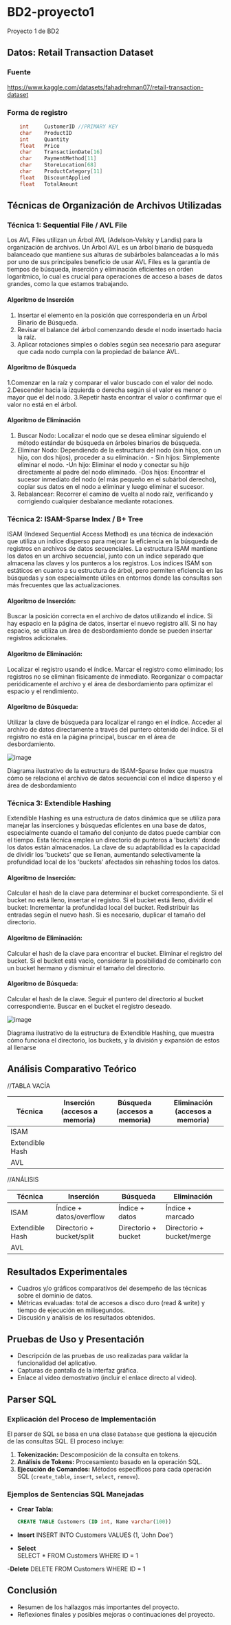 # BD2-proyecto1
Proyecto 1 de BD2

## Datos: Retail Transaction Dataset

### Fuente
https://www.kaggle.com/datasets/fahadrehman07/retail-transaction-dataset

### Forma de registro 
```c          
    int     CustomerID //PRIMARY KEY
    char    ProductID
    int     Quantity
    float   Price
    char    TransactionDate[16]
    char    PaymentMethod[11]
    char    StoreLocation[68]
    char    ProductCategory[11]
    float   DiscountApplied
    float   TotalAmount   
``` 

## Técnicas de Organización de Archivos Utilizadas

### Técnica 1: Sequential File / AVL File
Los AVL Files utilizan un Árbol AVL (Adelson-Velsky y Landis) para la organización de archivos. Un Árbol AVL es un árbol binario de búsqueda balanceado que mantiene sus alturas de subárboles balanceadas a lo más por uno de sus principales beneficio de usar AVL Files es la garantía de tiempos de búsqueda, inserción y eliminación eficientes en orden logarítmico, lo cual es crucial para operaciones de acceso a bases de datos grandes, como la que estamos trabajando.

#### Algoritmo de Inserción

1. Insertar el elemento en la posición que correspondería en un Árbol Binario de Búsqueda.
2. Revisar el balance del árbol comenzando desde el nodo insertado hacia la raíz.
3. Aplicar rotaciones simples o dobles según sea necesario para asegurar que cada nodo cumpla con la propiedad de balance AVL.

#### Algoritmo de Búsqueda
1.Comenzar en la raíz y comparar el valor buscado con el valor del nodo.
2.Descender hacia la izquierda o derecha según si el valor es menor o mayor que el del nodo.
3.Repetir hasta encontrar el valor o confirmar que el valor no está en el árbol.

#### Algoritmo de Eliminación
1. Buscar Nodo: Localizar el nodo que se desea eliminar siguiendo el método estándar de búsqueda en árboles binarios de búsqueda.
2. Eliminar Nodo: Dependiendo de la estructura del nodo (sin hijos, con un hijo, con dos hijos), proceder a su eliminación.
        - Sin hijos: Simplemente eliminar el nodo.
        -Un hijo: Eliminar el nodo y conectar su hijo directamente al padre del nodo eliminado.
        -Dos hijos: Encontrar el sucesor inmediato del nodo (el más pequeño en el subárbol derecho), copiar sus datos en el nodo a eliminar y luego eliminar el sucesor.
3. Rebalancear: Recorrer el camino de vuelta al nodo raíz, verificando y corrigiendo cualquier desbalance mediante rotaciones.

### Técnica 2: ISAM-Sparse Index / B+ Tree
ISAM (Indexed Sequential Access Method) es una técnica de indexación que utiliza un índice disperso para mejorar la eficiencia en la búsqueda de registros en archivos de datos secuenciales. La estructura ISAM mantiene los datos en un archivo secuencial, junto con un índice separado que almacena las claves y los punteros a los registros. Los índices ISAM son estáticos en cuanto a su estructura de árbol, pero permiten eficiencia en las búsquedas y son especialmente útiles en entornos donde las consultas son más frecuentes que las actualizaciones.

#### Algoritmo de Inserción:

Buscar la posición correcta en el archivo de datos utilizando el índice.
Si hay espacio en la página de datos, insertar el nuevo registro allí.
Si no hay espacio, se utiliza un área de desbordamiento donde se pueden insertar registros adicionales.

#### Algoritmo de Eliminación:

Localizar el registro usando el índice.
Marcar el registro como eliminado; los registros no se eliminan físicamente de inmediato.
Reorganizar o compactar periódicamente el archivo y el área de desbordamiento para optimizar el espacio y el rendimiento.

#### Algoritmo de Búsqueda:

Utilizar la clave de búsqueda para localizar el rango en el índice.
Acceder al archivo de datos directamente a través del puntero obtenido del índice.
Si el registro no está en la página principal, buscar en el área de desbordamiento.

![image](https://github.com/marcelochincha/BD2-proyecto1/assets/130480550/1e117ebf-174d-489e-bcd8-07d0ae3fbfaf)


Diagrama ilustrativo de la estructura de ISAM-Sparse Index que muestra cómo se relaciona el archivo de datos secuencial con el índice disperso y el área de desbordamiento

### Técnica 3: Extendible Hashing

Extendible Hashing es una estructura de datos dinámica que se utiliza para manejar las inserciones y búsquedas eficientes en una base de datos, especialmente cuando el tamaño del conjunto de datos puede cambiar con el tiempo. Esta técnica emplea un directorio de punteros a 'buckets' donde los datos están almacenados. La clave de su adaptabilidad es la capacidad de dividir los 'buckets' que se llenan, aumentando selectivamente la profundidad local de los 'buckets' afectados sin rehashing todos los datos.

#### Algoritmo de Inserción:

Calcular el hash de la clave para determinar el bucket correspondiente.
Si el bucket no está lleno, insertar el registro.
Si el bucket está lleno, dividir el bucket:
Incrementar la profundidad local del bucket.
Redistribuir las entradas según el nuevo hash.
Si es necesario, duplicar el tamaño del directorio.

#### Algoritmo de Eliminación:

Calcular el hash de la clave para encontrar el bucket.
Eliminar el registro del bucket.
Si el bucket está vacío, considerar la posibilidad de combinarlo con un bucket hermano y disminuir el tamaño del directorio.


#### Algoritmo de Búsqueda:

Calcular el hash de la clave.
Seguir el puntero del directorio al bucket correspondiente.
Buscar en el bucket el registro deseado.

![image](https://github.com/marcelochincha/BD2-proyecto1/assets/130480550/f3bff377-fcfe-4975-9160-5ca733613d25)


Diagrama ilustrativo de la estructura de Extendible Hashing, que muestra cómo funciona el directorio, los buckets, y la división y expansión de estos al llenarse

## Análisis Comparativo Teórico

//TABLA VACÍA

| Técnica         | Inserción (accesos a memoria) | Búsqueda (accesos a memoria) | Eliminación (accesos a memoria) |
|-----------------|-------------------------------|------------------------------|----------------------------------|
| ISAM            |                               |                              |                                  |
| Extendible Hash |                               |                              |                                  |
| AVL             |                               |                              |                                  |

//ANÁLISIS

| Técnica         | Inserción                   | Búsqueda                  | Eliminación               |
|-----------------|-----------------------------|---------------------------|---------------------------|
| ISAM            | Índice + datos/overflow     | Índice + datos            | Índice + marcado          |
| Extendible Hash | Directorio + bucket/split   | Directorio + bucket       | Directorio + bucket/merge |
| AVL             |                             |                           |                           |




## Resultados Experimentales

- Cuadros y/o gráficos comparativos del desempeño de las técnicas sobre el dominio de datos.
- Métricas evaluadas: total de accesos a disco duro (read & write) y tiempo de ejecución en milisegundos.
- Discusión y análisis de los resultados obtenidos.

## Pruebas de Uso y Presentación

- Descripción de las pruebas de uso realizadas para validar la funcionalidad del aplicativo.
- Capturas de pantalla de la interfaz gráfica.
- Enlace al video demostrativo (incluir el enlace directo al video).

## Parser SQL

### Explicación del Proceso de Implementación

El parser de SQL se basa en una clase `Database` que gestiona la ejecución de las consultas SQL. El proceso incluye:

1. **Tokenización:** Descomposición de la consulta en tokens.
2. **Análisis de Tokens:** Procesamiento basado en la operación SQL.
3. **Ejecución de Comandos:** Métodos específicos para cada operación SQL (`create_table`, `insert`, `select`, `remove`).

### Ejemplos de Sentencias SQL Manejadas

- **Crear Tabla:**
  ```sql
  CREATE TABLE Customers (ID int, Name varchar(100))
  
- **Insert**
    INSERT INTO Customers VALUES (1, 'John Doe')
  
- **Select**  
    SELECT * FROM Customers WHERE ID = 1
  
-**Delete** 
    DELETE FROM Customers WHERE ID = 1

## Conclusión

- Resumen de los hallazgos más importantes del proyecto.
- Reflexiones finales y posibles mejoras o continuaciones del proyecto.
